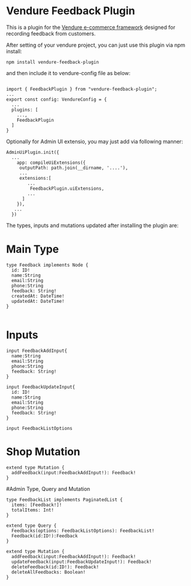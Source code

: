 # Vendure Feedback Plugin

This is a plugin for the [Vendure e-commerce framework](https://www.vendure.io/) designed for recording feedback from customers.

After setting of your vendure project, you can just use this plugin via npm install:

```npm install vendure-feedback-plugin```

and then include it to vendure-config file as below:

```

import { FeedbackPlugin } from "vendure-feedback-plugin";
...
export const config: VendureConfig = {
  ...
  plugins: [
    ...,
	FeedbackPlugin
  ]
}

```

Optionally for Admin UI extensio, you may just add via following manner:

```
AdminUiPlugin.init({
  ...	
	app: compileUiExtensions({
	 outputPath: path.join(__dirname, '....'),
	 ...
	 extensions:[
		...
		 FeedbackPlugin.uiExtensions,
		...
      ]
	}),
   ...
  })

```

The types, inputs and mutations updated after installing the plugin are:

# Main Type

```
type Feedback implements Node {
  id: ID!
  name:String
  email:String
  phone:String
  feedback: String!
  createdAt: DateTime!
  updatedAt: DateTime!
}
	
```

# Inputs

```
input FeedbackAddInput{
  name:String
  email:String
  phone:String
  feedback: String!
}
  
input FeedbackUpdateInput{
  id: ID!
  name:String
  email:String
  phone:String
  feedback: String!
}
  
input FeedbackListOptions
```

# Shop Mutation

```
extend type Mutation {
  addFeedback(input:FeedbackAddInput!): Feedback!
}	
```

#Admin Type, Query and Mutation

```
type FeedbackList implements PaginatedList {
  items: [Feedback!]!
  totalItems: Int!
}

extend type Query {
  Feedbacks(options: FeedbackListOptions): FeedbackList!
  Feedback(id:ID!):Feedback
}
	
extend type Mutation {
  addFeedback(input:FeedbackAddInput!): Feedback!
  updateFeedback(input:FeedbackUpdateInput!): Feedback!
  deleteFeedback(id:ID!): Feedback!
  deleteAllFeedbacks: Boolean!
}

```
